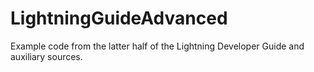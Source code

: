 # LightningGuideAdvanced
Example code from the latter half of the Lightning Developer Guide and auxiliary sources.
